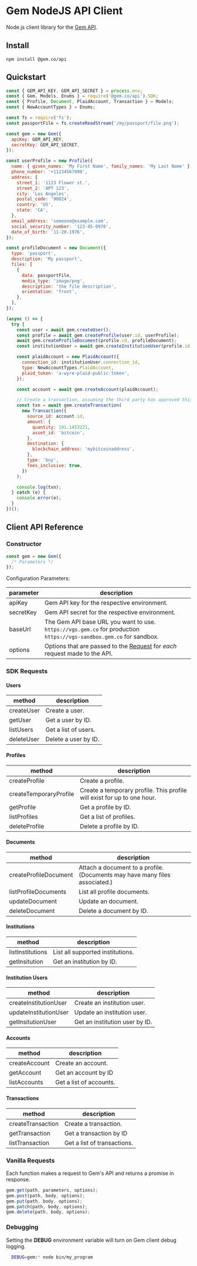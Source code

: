 # Gem NodeJS API Client

Node.js client library for the [Gem API](https://developers.gem.co/reference).

## Install

```
npm install @gem.co/api
```

## Quickstart

```js
const { GEM_API_KEY, GEM_API_SECRET } = process.env;
const { Gem, Models, Enums } = require('@gem.co/api').SDK;
const { Profile, Document, PlaidAccount, Transaction } = Models;
const { NewAccountTypes } = Enums;

const fs = require('fs');
const passportFile = fs.createReadStream('/my/passport/file.png');

const gem = new Gem({
  apiKey: GEM_API_KEY,
  secretKey: GEM_API_SECRET,
});

const userProfile = new Profile({
  name: { given_names: 'My First Name', family_names: 'My Last Name' },
  phone_number: '+11234567890',
  address: {
    street_1: '1123 Flower st.',
    street_2: 'APT 123',
    city: 'Los Angeles',
    postal_code: '90024',
    country: 'US',
    state: 'CA',
  },
  email_address: 'someone@example.com',
  social_security_number: '123-45-0976',
  date_of_birth: '11-20-1976',
});

const profileDocument = new Document({
  type: 'passport',
  description: 'My passport',
  files: [
    {
      data: passportFile,
      media_type: 'image/png',
      description: 'the file description',
      orientation: 'front',
    },
  ],
});

(async () => {
  try {
    const user = await gem.createUser();
    const profile = await gem.createProfile(user.id, userProfile);
    await gem.createProfileDocument(profile.id, profileDocument);
    const institutionUser = await gem.createInstitutionUser(profile.id, 'wyre');

    const plaidAccount = new PlaidAccount({
      connection_id: institutionUser.connection_id,
      type: NewAccountTypes.PlaidAccount,
      plaid_token: 'a-wyre-plaid-public-token',
    });

    const account = await gem.createAccount(plaidAccount);

    // Create a transaction, assuming the third party has approved this account.
    const txn = await gem.createTransaction(
      new Transaction({
        source_id: account.id,
        amount: {
          quantity: 101.1453221,
          asset_id: 'bitcoin',
        },
        destination: {
          blockchain_address: 'mybitcoinaddress',
        },
        type: 'buy',
        fees_inclusive: true,
      })
    );

    console.log(txn);
  } catch (e) {
    console.error(e);
  }
})();
```

## Client API Reference

### Constructor

```js
const gem = new Gem({
  /* Parameters */
});
```

Configuration Parameters:

| parameter | description                                                                                                                |
| --------- | -------------------------------------------------------------------------------------------------------------------------- |
| apiKey    | Gem API key for the respective environment.                                                                                |
| secretKey | Gem API secret for the respective environment.                                                                             |
| baseUrl   | The Gem API base URL you want to use. <br>`https://vgs.gem.co` for production<br>`https://vgs-sandbox.gem.co` for sandbox. |
| options   | Options that are passed to the [Request](https://github.com/request/request) for _each_ request made to the API.           |

### SDK Requests

#### Users

| method     | description          |
| ---------- | -------------------- |
| createUser | Create a user.       |
| getUser    | Get a user by ID.    |
| listUsers  | Get a list of users. |
| deleteUser | Delete a user by ID. |

#### Profiles

| method                 | description                                                             |
| ---------------------- | ----------------------------------------------------------------------- |
| createProfile          | Create a profile.                                                       |
| createTemporaryProfile | Create a temporary profile. This profile will exist for up to one hour. |
| getProfile             | Get a profile by ID.                                                    |
| listProfiles           | Get a list of profiles.                                                 |
| deleteProfile          | Delete a profile by ID.                                                 |

#### Documents

| method                | description                                                                 |
| --------------------- | --------------------------------------------------------------------------- |
| createProfileDocument | Attach a document to a profile. (Documents may have many files associated.) |
| listProfileDocuments  | List all profile documents.                                                 |
| updateDocument        | Update an document.                                                         |
| deleteDocument        | Delete a document by ID.                                                    |

#### Institutions

| method           | description                      |
| ---------------- | -------------------------------- |
| listInstitutions | List all supported institutions. |
| getInsitution    | Get an institution by ID.        |

#### Institution Users

| method                | description                    |
| --------------------- | ------------------------------ |
| createInstitutionUser | Create an institution user.    |
| updateInstitutionUser | Update an institution user.    |
| getInsitutionUser     | Get an institution user by ID. |

#### Accounts

| method        | description             |
| ------------- | ----------------------- |
| createAccount | Create an account.      |
| getAccount    | Get an account by ID    |
| listAccounts  | Get a list of accounts. |

#### Transactions

| method            | description                 |
| ----------------- | --------------------------- |
| createTransaction | Create a transaction.       |
| getTransaction    | Get a transaction by ID     |
| listTransaction   | Get a list of transactions. |

### Vanilla Requests

Each function makes a request to Gem's API and returns a promise in response.

```js
gem.get(path, parameters, options);
gem.post(path, body, options);
gem.put(path, body, options);
gem.patch(path, body, options);
gem.delete(path, body, options);
```

### Debugging

Setting the **DEBUG** environment variable will turn on Gem client debug logging.

```bash
  DEBUG=gem:* node bin/my_program
```
